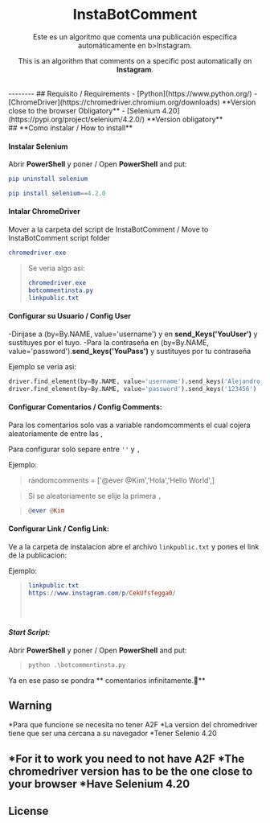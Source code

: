 <br>

<p align="center">
  <h1 align="center">InstaBotComment</h1>
  <p align="center">Este es un algoritmo que comenta una publicación específica automáticamente en b>Instagram</b>.</p>
  <p align="center">This is an algorithm that comments on a specific post automatically on <b>Instagram</b>.</p>
</p>

</br>
--------
## Requisito / Requirements
- [Python](https://www.python.org/)
- [ChromeDriver](https://chromedriver.chromium.org/downloads) **Version close to the browser Obligatory**
- [Selenium 4.20](https://pypi.org/project/selenium/4.2.0/) **Version obligatory**

<br>
## **Como instalar / How to install**

#### Instalar Selenium
Abrir **PowerShell** y poner / Open **PowerShell** and put:

```elm
pip uninstall selenium

pip install selenium==4.2.0
```

#### Intalar ChromeDriver
Mover a la carpeta del script de InstaBotComment / Move to InstaBotComment script folder
```elm
chromedriver.exe
```
>Se veria algo asi:
>```elm
>chromedriver.exe
>botcommentinsta.py
>linkpublic.txt
>```
#### Configurar su Usuario / Config User

-Dirijase a (by=By.NAME, value='username') y en **send_Keys('YouUser')** y sustituyes por el tuyo.
-Para la contraseña en (by=By.NAME, value='password').**send_keys('YouPass')** y sustituyes por tu contraseña

Ejemplo se veria asi:

```python
driver.find_element(by=By.NAME, value='username').send_keys('Alejandro_uwu')
driver.find_element(by=By.NAME, value='password').send_keys('123456')
```
#### Configurar Comentarios / Config Comments:
Para los comentarios solo vas a variable randomcomments el cual cojera aleatoriamente de entre las ,

Para configurar solo separe entre `''` y `,`

Ejemplo:

>randomcomments = ['@ever @Kim','Hola','Hello World',]

>Si se aleatoriamente se elije la primera `,`

>```elm
>@ever @Kim
>```

#### Configurar Link / Config Link:
Ve a la carpeta de instalacion abre el archivo `linkpublic.txt` y pones el link de la publicacion:

Ejemplo:

>```elm
>linkpublic.txt
>https://www.instagram.com/p/CekUfsfegga0/
>
>
>
>
>
>```

#### *Start Script:*

Abrir **PowerShell** y poner / Open **PowerShell** and put:


>```python
>python .\botcommentinsta.py
>```

Ya en ese paso se pondra ** comentarios infinitamente.🚀**

## Warning

*Para que funcione se necesita no tener A2F
*La version del chromedriver tiene que ser una cercana a su navegador
*Tener Selenio 4.20

*For it to work you need to not have A2F
*The chromedriver version has to be the one close to your browser
*Have Selenium 4.20
--------
## License

